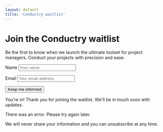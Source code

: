 ```yaml
---
layout: default
title: 'Conductry waitlist'
---
```


<form action="https://formspree.io/f/xvgpnqoj" method="POST" class="form" aria-labelledby="form-title" aria-describedby="form-description" id="waitlist-form">

  <h1 id="form-title">Join the Conductry waitlist</h1>
  <p id="form-description">Be the first to know when we launch the ultimate toolset for project managers. Conduct your projects with precision and ease.</p>

  <!-- Name Field -->
  <label for="name">Name</label>
  <input type="text" id="name" name="name" placeholder="Your name" aria-required="true" autocomplete="true" required>

  <!-- Email Field -->
  <label for="email">Email</label>
  <input type="email" id="email" name="_replyto" placeholder="Your email address" aria-required="true" autocomplete="true" required>

  <!-- Hidden anti-spam field -->
  <input type="text" name="_gotcha" style="display:none">
  <button type="submit" id="waitlist-submit" class="button button--primary">Keep me informed</button>

</form>

<!-- Success and error messages -->
<p id="success-message" role="alert" aria-live="polite" class="remove">You're in! Thank you for joining the waitlist. We'll be in touch soon with updates.</p>
<p id="error-message" role="alert" aria-live="assertive" class="remove">There was an error. Please try again later.</p>

<p class="text-sm">We will never share your information and you can unsubscribe at any time.</p>
